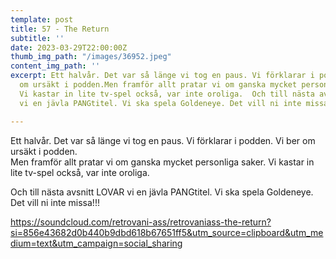 ```yaml
---
template: post
title: 57 - The Return
subtitle: ''
date: 2023-03-29T22:00:00Z
thumb_img_path: "/images/36952.jpeg"
content_img_path: ''
excerpt: Ett halvår. Det var så länge vi tog en paus. Vi förklarar i podden. Vi ber
  om ursäkt i podden.Men framför allt pratar vi om ganska mycket personliga saker.
  Vi kastar in lite tv-spel också, var inte oroliga.  Och till nästa avsnitt LOVAR
  vi en jävla PANGtitel. Vi ska spela Goldeneye. Det vill ni inte missa!!!

---
```

Ett halvår. Det var så länge vi tog en paus. Vi förklarar i podden. Vi ber om ursäkt i podden.  
Men framför allt pratar vi om ganska mycket personliga saker. Vi kastar in lite tv-spel också, var inte oroliga.

Och till nästa avsnitt LOVAR vi en jävla PANGtitel. Vi ska spela Goldeneye. Det vill ni inte missa!!!  
  
https://soundcloud.com/retrovani-ass/retrovaniass-the-return?si=856e43682d0b440b9dbd618b67651ff5&utm_source=clipboard&utm_medium=text&utm_campaign=social_sharing